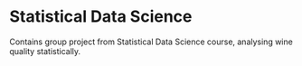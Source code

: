 # Statistical Data Science

Contains group project from Statistical Data Science course, analysing wine quality statistically.
